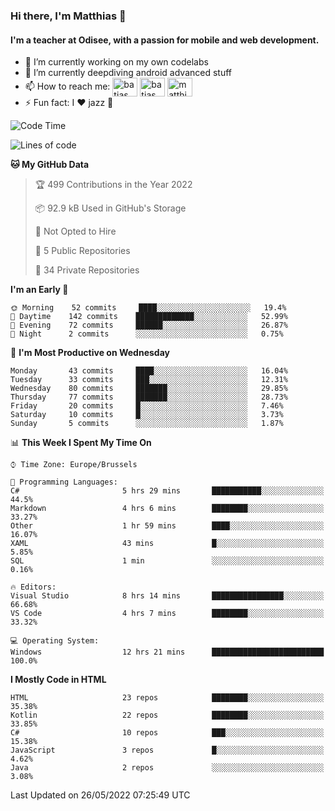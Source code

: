 ### Hi there, I'm Matthias 👋

#### I'm a teacher at Odisee, with a passion for mobile and web development.

- 🔭 I’m currently working on my own codelabs
- 🌱 I’m currently deepdiving android advanced stuff
- 📫 How to reach me: <a href="https://dev.to/batjas" target="_blank"><img align="center" src="https://raw.githubusercontent.com/rahuldkjain/github-profile-readme-generator/master/src/images/icons/Social/devto.svg" alt="batjas" height="30" width="40" /></a>
<a href="https://twitter.com/batjas" target="_blank"><img align="center" src="https://raw.githubusercontent.com/rahuldkjain/github-profile-readme-generator/master/src/images/icons/Social/twitter.svg" alt="batjas" height="30" width="40" /></a>
<a href="https://linkedin.com/in/matthiasdruwé" target="_blank"><img align="center" src="https://raw.githubusercontent.com/rahuldkjain/github-profile-readme-generator/master/src/images/icons/Social/linked-in-alt.svg" alt="matthiasdruwé" height="30" width="40" /></a>
- ⚡ Fun fact: I ❤ jazz 🎷


<!--START_SECTION:waka-->
![Code Time](http://img.shields.io/badge/Code%20Time-293%20hrs%2023%20mins-blue)

![Lines of code](https://img.shields.io/badge/From%20Hello%20World%20I%27ve%20Written-219%20Thousand%20lines%20of%20code-blue)

**🐱 My GitHub Data** 

> 🏆 499 Contributions in the Year 2022
 > 
> 📦 92.9 kB Used in GitHub's Storage 
 > 
> 🚫 Not Opted to Hire
 > 
> 📜 5 Public Repositories 
 > 
> 🔑 34 Private Repositories  
 > 
**I'm an Early 🐤** 

```text
🌞 Morning    52 commits     ████░░░░░░░░░░░░░░░░░░░░░   19.4% 
🌆 Daytime    142 commits    █████████████░░░░░░░░░░░░   52.99% 
🌃 Evening    72 commits     ██████░░░░░░░░░░░░░░░░░░░   26.87% 
🌙 Night      2 commits      ░░░░░░░░░░░░░░░░░░░░░░░░░   0.75%

```
📅 **I'm Most Productive on Wednesday** 

```text
Monday       43 commits     ████░░░░░░░░░░░░░░░░░░░░░   16.04% 
Tuesday      33 commits     ███░░░░░░░░░░░░░░░░░░░░░░   12.31% 
Wednesday    80 commits     ███████░░░░░░░░░░░░░░░░░░   29.85% 
Thursday     77 commits     ███████░░░░░░░░░░░░░░░░░░   28.73% 
Friday       20 commits     █░░░░░░░░░░░░░░░░░░░░░░░░   7.46% 
Saturday     10 commits     █░░░░░░░░░░░░░░░░░░░░░░░░   3.73% 
Sunday       5 commits      ░░░░░░░░░░░░░░░░░░░░░░░░░   1.87%

```


📊 **This Week I Spent My Time On** 

```text
⌚︎ Time Zone: Europe/Brussels

💬 Programming Languages: 
C#                       5 hrs 29 mins       ███████████░░░░░░░░░░░░░░   44.5% 
Markdown                 4 hrs 6 mins        ████████░░░░░░░░░░░░░░░░░   33.27% 
Other                    1 hr 59 mins        ████░░░░░░░░░░░░░░░░░░░░░   16.07% 
XAML                     43 mins             █░░░░░░░░░░░░░░░░░░░░░░░░   5.85% 
SQL                      1 min               ░░░░░░░░░░░░░░░░░░░░░░░░░   0.16%

🔥 Editors: 
Visual Studio            8 hrs 14 mins       ████████████████░░░░░░░░░   66.68% 
VS Code                  4 hrs 7 mins        ████████░░░░░░░░░░░░░░░░░   33.32%

💻 Operating System: 
Windows                  12 hrs 21 mins      █████████████████████████   100.0%

```

**I Mostly Code in HTML** 

```text
HTML                     23 repos            ████████░░░░░░░░░░░░░░░░░   35.38% 
Kotlin                   22 repos            ████████░░░░░░░░░░░░░░░░░   33.85% 
C#                       10 repos            ███░░░░░░░░░░░░░░░░░░░░░░   15.38% 
JavaScript               3 repos             █░░░░░░░░░░░░░░░░░░░░░░░░   4.62% 
Java                     2 repos             ░░░░░░░░░░░░░░░░░░░░░░░░░   3.08%

```



 Last Updated on 26/05/2022 07:25:49 UTC
<!--END_SECTION:waka-->
